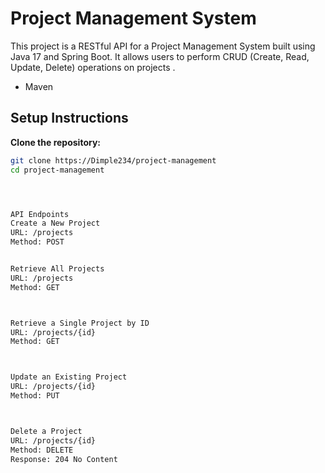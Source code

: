 # Project Management System

This project is a RESTful API for a Project Management System built using Java 17 and Spring Boot. It allows users to perform CRUD (Create, Read, Update, Delete) operations on projects .
- Maven

## Setup Instructions

 **Clone the repository:**
   ```bash
   git clone https://Dimple234/project-management
   cd project-management




API Endpoints
Create a New Project
URL: /projects
Method: POST


Retrieve All Projects
URL: /projects
Method: GET



Retrieve a Single Project by ID
URL: /projects/{id}
Method: GET



Update an Existing Project
URL: /projects/{id}
Method: PUT



Delete a Project
URL: /projects/{id}
Method: DELETE
Response: 204 No Content